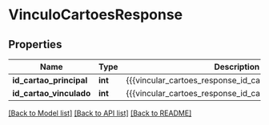 # VinculoCartoesResponse

## Properties
Name | Type | Description | Notes
------------ | ------------- | ------------- | -------------
**id_cartao_principal** | **int** | {{{vincular_cartoes_response_id_cartao_value}}} | [optional] 
**id_cartao_vinculado** | **int** | {{{vincular_cartoes_response_id_cartao_vinculado_value}}} | [optional] 

[[Back to Model list]](../README.md#documentation-for-models) [[Back to API list]](../README.md#documentation-for-api-endpoints) [[Back to README]](../README.md)



